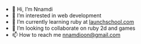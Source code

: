 - 👋 Hi, I’m Nnamdi
- 👀 I’m interested in web development
- 🌱 I’m currently learning ruby at [launchschool.com](https://launchschool.com)
- 💞️ I’m looking to collaborate on ruby 2d and games
- 📫 How to reach me nnamdioon@gmail.com

<!---
namdoiz/namdoiz is a ✨ special ✨ repository because its `README.md` (this file) appears on your GitHub profile.
You can click the Preview link to take a look at your changes.
--->
